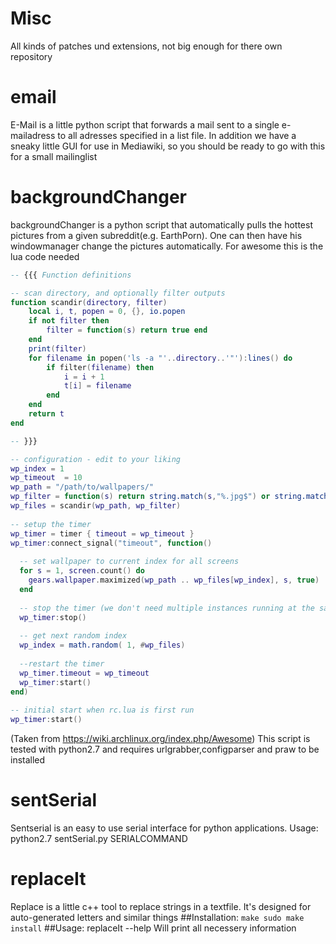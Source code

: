 Misc
====

All kinds of patches und extensions, not big enough for there own repository

email
=====

E-Mail is a little python script that forwards a mail sent to a single e-mailadress to all adresses specified in a list file. 
In addition we have a sneaky little GUI for use in Mediawiki, so you should be ready to go with this for a small mailinglist

backgroundChanger
=================

backgroundChanger is a python script that automatically pulls the hottest pictures from a given subreddit(e.g. EarthPorn). One 
can then have his windowmanager change the pictures automatically.
For awesome this is the lua code needed
```lua
-- {{{ Function definitions

-- scan directory, and optionally filter outputs
function scandir(directory, filter)
    local i, t, popen = 0, {}, io.popen
    if not filter then
        filter = function(s) return true end
    end
    print(filter)
    for filename in popen('ls -a "'..directory..'"'):lines() do
        if filter(filename) then
            i = i + 1
            t[i] = filename
        end
    end
    return t
end

-- }}}

-- configuration - edit to your liking
wp_index = 1
wp_timeout  = 10
wp_path = "/path/to/wallpapers/"
wp_filter = function(s) return string.match(s,"%.jpg$") or string.match(s,"%.jpg$") end
wp_files = scandir(wp_path, wp_filter)
 
-- setup the timer
wp_timer = timer { timeout = wp_timeout }
wp_timer:connect_signal("timeout", function()
 
  -- set wallpaper to current index for all screens
  for s = 1, screen.count() do
    gears.wallpaper.maximized(wp_path .. wp_files[wp_index], s, true)
  end
 
  -- stop the timer (we don't need multiple instances running at the same time)
  wp_timer:stop()
 
  -- get next random index
  wp_index = math.random( 1, #wp_files)
 
  --restart the timer
  wp_timer.timeout = wp_timeout
  wp_timer:start()
end)
 
-- initial start when rc.lua is first run
wp_timer:start()
```
(Taken from https://wiki.archlinux.org/index.php/Awesome)
This script is tested with python2.7 and requires urlgrabber,configparser and praw to be installed

sentSerial
==========

Sentserial is an easy to use serial interface for python applications. 
Usage: 
	python2.7 sentSerial.py SERIALCOMMAND

replaceIt
=======
Replace is a little c++ tool to replace strings in a textfile. It's designed for auto-generated letters and similar things
##Installation:
	```
	make
	sudo make install
	```
##Usage:
	replaceIt --help 
	Will print all necessery information
